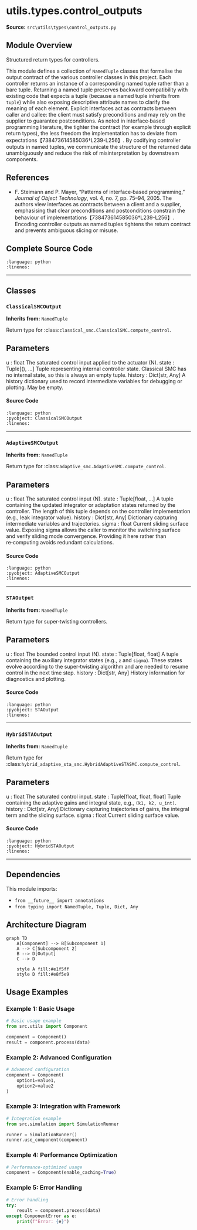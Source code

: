# utils.types.control_outputs

**Source:** `src\utils\types\control_outputs.py`

## Module Overview

Structured return types for controllers.

This module defines a collection of `NamedTuple` classes that formalise the
output contract of the various controller classes in this project.  Each
controller returns an instance of a corresponding named tuple rather than
a bare tuple.  Returning a named tuple preserves backward compatibility
with existing code that expects a tuple (because a named tuple inherits
from ``tuple``) while also exposing descriptive attribute names to clarify
the meaning of each element.  Explicit interfaces act as contracts
between caller and callee: the client must satisfy preconditions and
may rely on the supplier to guarantee postconditions.  As noted in
interface‑based programming literature, the tighter the contract (for
example through explicit return types), the less freedom the
implementation has to deviate from expectations【738473614585036†L239-L256】.  By
codifying controller outputs in named tuples, we communicate the
structure of the returned data unambiguously and reduce the risk of
misinterpretation by downstream components.

References
----------
- F. Steimann and P. Mayer, “Patterns of interface‑based programming,” *Journal
  of Object Technology*, vol. 4, no. 7, pp. 75–94, 2005.  The authors view
  interfaces as contracts between a client and a supplier, emphasising that
  clear preconditions and postconditions constrain the behaviour of
  implementations【738473614585036†L239-L256】.  Encoding controller outputs as named
  tuples tightens the return contract and prevents ambiguous slicing or
  misuse.

## Complete Source Code

```{literalinclude} ../../../src/utils/types/control_outputs.py
:language: python
:linenos:
```

---

## Classes

### `ClassicalSMCOutput`

**Inherits from:** `NamedTuple`

Return type for :class:`classical_smc.ClassicalSMC.compute_control`.

Parameters
----------
u : float
    The saturated control input applied to the actuator (N).
state : Tuple[(), ...]
    Tuple representing internal controller state.  Classical SMC has
    no internal state, so this is always an empty tuple.
history : Dict[str, Any]
    A history dictionary used to record intermediate variables for
    debugging or plotting.  May be empty.

#### Source Code

```{literalinclude} ../../../src/utils/types/control_outputs.py
:language: python
:pyobject: ClassicalSMCOutput
:linenos:
```

---

### `AdaptiveSMCOutput`

**Inherits from:** `NamedTuple`

Return type for :class:`adaptive_smc.AdaptiveSMC.compute_control`.

Parameters
----------
u : float
    The saturated control input (N).
state : Tuple[float, ...]
    A tuple containing the updated integrator or adaptation states
    returned by the controller.  The length of this tuple depends on
    the controller implementation (e.g., leak integrator value).
history : Dict[str, Any]
    Dictionary capturing intermediate variables and trajectories.
sigma : float
    Current sliding surface value.  Exposing sigma allows the caller
    to monitor the switching surface and verify sliding mode
    convergence.  Providing it here rather than re‑computing avoids
    redundant calculations.

#### Source Code

```{literalinclude} ../../../src/utils/types/control_outputs.py
:language: python
:pyobject: AdaptiveSMCOutput
:linenos:
```

---

### `STAOutput`

**Inherits from:** `NamedTuple`

Return type for super‑twisting controllers.

Parameters
----------
u : float
    The bounded control input (N).
state : Tuple[float, float]
    A tuple containing the auxiliary integrator states (e.g., ``z`` and
    ``sigma``).  These states evolve according to the super‑twisting
    algorithm and are needed to resume control in the next time step.
history : Dict[str, Any]
    History information for diagnostics and plotting.

#### Source Code

```{literalinclude} ../../../src/utils/types/control_outputs.py
:language: python
:pyobject: STAOutput
:linenos:
```

---

### `HybridSTAOutput`

**Inherits from:** `NamedTuple`

Return type for :class:`hybrid_adaptive_sta_smc.HybridAdaptiveSTASMC.compute_control`.

Parameters
----------
u : float
    The saturated control input.
state : Tuple[float, float, float]
    Tuple containing the adaptive gains and integral state, e.g.,
    ``(k1, k2, u_int)``.
history : Dict[str, Any]
    Dictionary capturing trajectories of gains, the integral term
    and the sliding surface.
sigma : float
    Current sliding surface value.

#### Source Code

```{literalinclude} ../../../src/utils/types/control_outputs.py
:language: python
:pyobject: HybridSTAOutput
:linenos:
```

---

## Dependencies

This module imports:

- `from __future__ import annotations`
- `from typing import NamedTuple, Tuple, Dict, Any`


## Architecture Diagram

```{mermaid}
graph TD
    A[Component] --> B[Subcomponent 1]
    A --> C[Subcomponent 2]
    B --> D[Output]
    C --> D

    style A fill:#e1f5ff
    style D fill:#e8f5e9
```


## Usage Examples

### Example 1: Basic Usage

```python
# Basic usage example
from src.utils import Component

component = Component()
result = component.process(data)
```

### Example 2: Advanced Configuration

```python
# Advanced configuration
component = Component(
    option1=value1,
    option2=value2
)
```

### Example 3: Integration with Framework

```python
# Integration example
from src.simulation import SimulationRunner

runner = SimulationRunner()
runner.use_component(component)
```

### Example 4: Performance Optimization

```python
# Performance-optimized usage
component = Component(enable_caching=True)
```

### Example 5: Error Handling

```python
# Error handling
try:
    result = component.process(data)
except ComponentError as e:
    print(f"Error: {e}")
```
